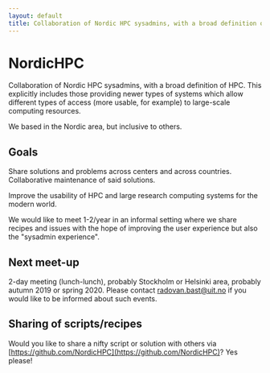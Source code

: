 ```yaml
---
layout: default
title: Collaboration of Nordic HPC sysadmins, with a broad definition of HPC.
---
```


# NordicHPC

Collaboration of Nordic HPC sysadmins, with a broad definition of
HPC. This explicitly includes those providing newer types of systems
which allow different types of access (more usable, for example) to
large-scale computing resources.

We based in the Nordic area, but inclusive to others.

## Goals

Share solutions and problems across centers and across countries.
Collaborative maintenance of said solutions.

Improve the usability of HPC and large research computing systems for
the modern world.

We would like to meet 1-2/year in an informal setting where we share recipes
and issues with the hope of improving the user experience but also the
"sysadmin experience".


## Next meet-up

2-day meeting (lunch-lunch), probably Stockholm or Helsinki area, probably autumn 2019 or spring 2020.
Please contact radovan.bast@uit.no if you would like to be informed about such events.


## Sharing of scripts/recipes

Would you like to share a nifty script or solution with others via
[https://github.com/NordicHPC](https://github.com/NordicHPC)? Yes please!
